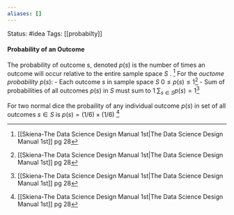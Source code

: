 ```yaml
---
aliases: []
---
```

Status: #idea
Tags: [[probabilty]]

#### Probability of an Outcome
The $\text{probability of outcome s, denoted } p(s)$ is the number of times an outcome will occur relative to the entire $\text{sample space } S$ . [^1]
For the *ouctome probability* $p(s)$:
	- Each outcome $s$ in sample space $S$ $0 \le p(s) \le 1$[^1]
	- Sum of probabilities of all outcomes $p(s)$ in $S$ must sum to 1 $\sum _{s\in S}p(s) = 1$[^1]

For two normal dice the probaility of any individual outcome $p(s)$ in set of all outcomes $s \in S$  is $p(s) = (1/6) \times (1/6$) [^1]

[^1]: [[Skiena-The Data Science  Design Manual 1st|The Data Science Design Manual 1st]] pg 28